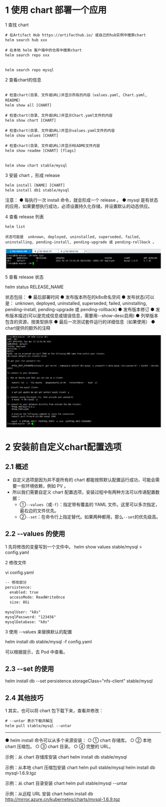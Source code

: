 

# 1 使用 chart 部署一个应用


1 查找 chart
```
# 在Artifact Hub https://artifacthub.io/ 或自己的hub实例中搜索chart
helm search hub xxx

# 在本地 helm 客户端中的仓库中搜索chart
helm search repo xxx


helm search repo mysql
```


2 查看chart的信息 

```

# 检查chart(目录、文件或URL)并显示所有的内容（values.yaml, Chart.yaml, README）
helm show all [CHART]

# 检查chart(目录、文件或URL)并显示Chart.yaml文件的内容
helm show chart [CHART]

# 检查chart(目录、文件或URL)并显示values.yaml文件的内容
helm show values [CHART]

# 检查chart(目录、文件或URL)并显示README文件内容
helm show readme [CHART] [flags]


helm show chart stable/mysql
```

3 安装 chart ，形成 release

```
helm install [NAME] [CHART]
helm install db1 stable/mysql
```

注意：
● 每执行一次 install 命令，就会形成一个 release 。
● mysql 是有状态的应用，如果要想执行成功，必须设置持久化存储，并设置默认的动态供应。




4 查看 release 列表
```
helm list

状态可能是  unknown, deployed, uninstalled, superseded, failed, uninstalling, pending-install, pending-upgrade 或 pending-rollback 。
```

![](image/Pasted%20image%2020240613173355.png)



5 查看 release  状态

helm status RELEASE_NAME

状态包括：
● 最后部署时间
● 发布版本所在的k8s命名空间
● 发布状态(可以是： unknown, deployed, uninstalled, superseded, failed, uninstalling, pending-install, pending-upgrade 或 pending-rollback)
● 发布版本修订
● 发布版本描述(可以是完成信息或错误信息，需要用--show-desc启用)
● 列举版本包含的资源，按类型排序
● 最后一次测试套件运行的详细信息（如果使用）
● chart提供的额外的注释

![](image/Pasted%20image%2020240613173439.png)



# 2 安装前自定义chart配置选项


## 2.1 概述

- 自定义选项是因为并不是所有的 chart 都能按照默认配置运行成功，可能会需要一些环境依赖，例如 PV 。
- 所以我们需要自定义 chart 配置选项，安装过程中有两种方法可以传递配置数据：
    - ①`--values`（或`-f`）：指定带有覆盖的 YAML 文件。这里可以多次指定，最右边的文件优先。
    - ②`--set`：在命令行上指定替代。如果两种都用，那么`--set`的优先级高。


## 2.2 --values 的使用

1 先将修改的变量写到一个文件中。
helm show values stable/mysql > config.yaml


2 修改文件

vi config.yaml

```
-- 修改部分
persistence:
  enabled: true
  accessMode: ReadWriteOnce
  size: 8Gi

mysqlUser: "k8s"
mysqlPassword: "123456"
mysqlDatabase: "k8s"
```

3 使用 --values 来替换默认的配置

helm install db stable/mysql -f config.yaml

可以根据提示，去 Pod 中查看。


## 2.3 --set 的使用

helm install db --set persistence.storageClass="nfs-client" stable/mysql


## 2.4 其他技巧
1 
其实，也可以将 chart 包下载下来，查看并修改：

```
# --untar 表示下载并解压
helm pull stable/mysql --untar
```



----

 
● helm install 命令可以从多个来源安装： 
  ○ ① chart 存储库。
  ○ ② 本地 chart 压缩包。
  ○ ③ chart 目录。
  ○ ④ 完整的 URL。

 示例：从 chart 存储库安装 chart 
helm install db stable/mysql

示例：从本地 chart 压缩包安装 chart
helm pull stable/mysql
helm install db mysql-1.6.9.tgz


示例：从 chart 目录安装 chart
helm pull stable/mysql --untar

示例：从远程 URL 安装 chart
helm install db http://mirror.azure.cn/kubernetes/charts/mysql-1.6.9.tgz
